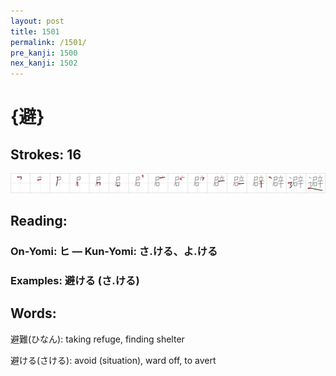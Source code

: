 ```yaml
---
layout: post
title: 1501
permalink: /1501/
pre_kanji: 1500
nex_kanji: 1502
---
```


# {避}

## Strokes: 16

<div class="stroke"><img src="../images/E981BF.png" /></div>

## Reading:

### On-Yomi: ヒ &mdash; Kun-Yomi: さ.ける、よ.ける

### Examples: 避ける (さ.ける)

## Words:

避難(ひなん): taking refuge, finding shelter

避ける(さける): avoid (situation), ward off, to avert
